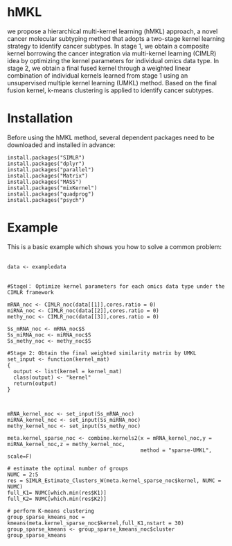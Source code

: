 # hMKL
we propose a hierarchical multi-kernel learning (hMKL) approach, a novel cancer molecular subtyping method that adopts a two-stage kernel learning strategy to identify cancer subtypes. In stage 1, we obtain a composite kernel borrowing the cancer integration via multi-kernel learning (CIMLR) idea by optimizing the kernel parameters for individual omics data type. In stage 2, we obtain a final fused kernel through a weighted linear combination of individual kernels learned from stage 1 using an unsupervised multiple kernel learning (UMKL) method. Based on the final fusion kernel, k-means clustering is applied to identify cancer subtypes.

# Installation
Before using the hMKL method, several dependent packages need to be downloaded and installed in advance:<br>
```
install.packages("SIMLR")
install.packages("dplyr")
install.packages("parallel")
install.packages("Matrix")
install.packages("MASS")
install.packages("mixKernel")
install.packages("quadprog")
install.packages("psych")
```

# Example
This is a basic example which shows you how to solve a common problem:<br>
<br>
```
data <- exampledata
```

```

#StageⅠ： Optimize kernel parameters for each omics data type under the CIMLR framework

mRNA_noc <- CIMLR_noc(data[[1]],cores.ratio = 0)
miRNA_noc <- CIMLR_noc(data[[2]],cores.ratio = 0) 
methy_noc <- CIMLR_noc(data[[3]],cores.ratio = 0)

Ss_mRNA_noc <- mRNA_noc$S
Ss_miRNA_noc <- miRNA_noc$S
Ss_methy_noc <- methy_noc$S
```
```
#Stage 2: Obtain the final weighted similarity matrix by UMKL
set_input <- function(kernel_mat)
{
  output <- list(kernel = kernel_mat)
  class(output) <- "kernel"
  return(output)
}



mRNA_kernel_noc <- set_input(Ss_mRNA_noc)
miRNA_kernel_noc <- set_input(Ss_miRNA_noc)
methy_kernel_noc <- set_input(Ss_methy_noc)

meta.kernel_sparse_noc <- combine.kernels2(x = mRNA_kernel_noc,y = miRNA_kernel_noc,z = methy_kernel_noc,
                                           method = "sparse-UMKL", scale=F)
```
```
# estimate the optimal number of groups
NUMC = 2:5
res = SIMLR_Estimate_Clusters_W(meta.kernel_sparse_noc$kernel, NUMC = NUMC)
full_K1= NUMC[which.min(res$K1)]
full_K2= NUMC[which.min(res$K2)]
```
```
# perform K-means clustering
group_sparse_kmeans_noc = kmeans(meta.kernel_sparse_noc$kernel,full_K1,nstart = 30) 
group_sparse_kmeans <- group_sparse_kmeans_noc$cluster
group_sparse_kmeans
```
